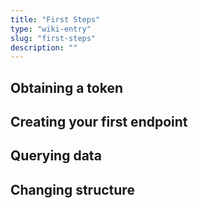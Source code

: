 ```yaml
---
title: "First Steps"
type: "wiki-entry"
slug: "first-steps"
description: ""
---
```


## Obtaining a token

## Creating your first endpoint

## Querying data

## Changing structure


